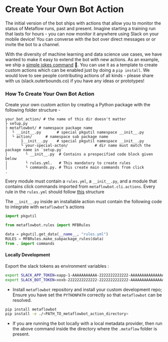 # Create Your Own Bot Action
The initial version of the bot ships with actions that allow you to monitor the status of Metaflow runs, past and present. Imagine starting a training run that lasts for hours - you can now monitor it anywhere using Slack on your mobile device! You can converse with the bot over direct messages or or invite the bot to a channel.

With the diversity of machine learning and data science use cases, we have wanted to make it easy to extend the bot with new actions. As an example, we ship a [simple jokes command](https://github.com/outerbounds/metaflowbot-jokes-action) :clown_face:. You can use it as a template to create custom actions which can be enabled just by doing a `pip install`. We would love to see people contributing actions of all kinds - please share with us (slack.outerbounds.co) if you have any ideas or prototypes!


### How To Create Your Own Bot Action
Create your own custom action by creating a Python package with the following folder structure -

```
your_bot_action/ # the name of this dir doesn't matter
├ setup.py
├ metaflowbot/ # namespace package name
│  └ __init__.py       # special pkgutil namespace __init__.py
│  └ action/      # namespace sub package name
│      ├__init__.py    # special pkgutil namespace __init__.py
│      └ your-special-acton/            # dir name must match the package name in `setup.py`
│        └ __init__.py  # Contains a prespecified code block given below
│        └ rules.yml.   # This mandatory to create rules
│        └ commands.py. # This create main commands from click
.
```

Every module must contain a `rules.yml`, a `__init__.py`, and a module that contains click commands imported from `metaflowbot.cli.actions`. Every rule in the `rules.yml` should follow [this](./architecture.md##Rule) structure

The `__init__.py` inside an installable action must contain the following code to integrate with `metaflowbot`'s actions
```python
import pkgutil

from metaflowbot.rules import MFBRules

data = pkgutil.get_data(__name__, "rules.yml")
RULES = MFBRules.make_subpackage_rules(data)
from . import commands
```

#### Locally Development

Export the slack tokens as environment variables :

```sh
export SLACK_APP_TOKEN=xapp-1-AAAAAAAAAAA-2222222222222-AAAAAAAAAAAAAAAAAAAAAAAAAAAAAAAAAAAAAAAAAAAAAAAAAAAAAAAAAAAAAAAA
export SLACK_BOT_TOKEN=xoxb-2222222222222-2222222222222-AAAAAAAAAAAAAAAAAAAAAAAA
```

- Install `metaflowbot` repository and install your custom development repo; Ensure you have set the `PYTHONPATH` correctly so that `metaflowbot` can be resolved. 

```sh
pip install metaflowbot
pip install -e ./<PATH_TO_metaflowbot_action_directory>
```

- If you are running the bot locally with a local metadata provider, then run the above command inside the directory where the `.metaflow` folder is present.
